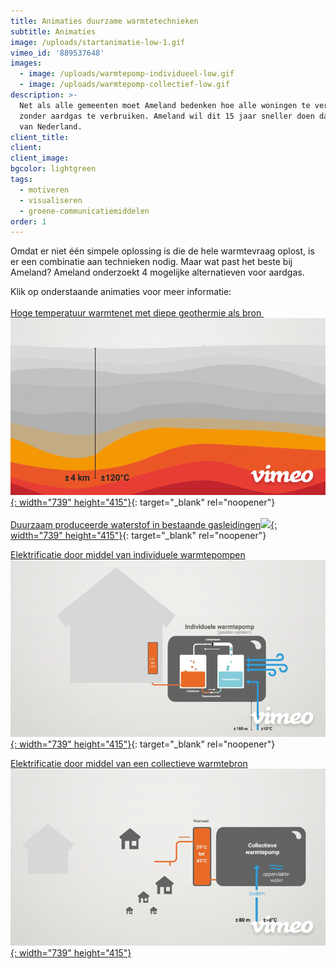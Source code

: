 ```yaml
---
title: Animaties duurzame warmtetechnieken
subtitle: Animaties
image: /uploads/startanimatie-low-1.gif
vimeo_id: '889537648'
images:
  - image: /uploads/warmtepomp-individueel-low.gif
  - image: /uploads/warmtepomp-collectief-low.gif
description: >-
  Net als alle gemeenten moet Ameland bedenken hoe alle woningen te verwarmen
  zonder aardgas te verbruiken. Ameland wil dit 15 jaar sneller doen dan de rest
  van Nederland.
client_title:
client:
client_image:
bgcolor: lightgreen
tags:
  - motiveren
  - visualiseren
  - groene-communicatiemiddelen
order: 1
---
```

Omdat er niet één simpele oplossing is die de hele warmtevraag oplost, is er een combinatie aan technieken nodig. Maar wat past het beste bij Ameland? Ameland onderzoekt 4 mogelijke alternatieven voor aardgas.

Klik op onderstaande animaties voor meer informatie:<br><br>[Hoge temperatuur warmtenet met diepe geothermie als bron&nbsp;![](/uploads/geothermie-high.gif){: width="739" height="415"}](https://vimeo.com/manage/videos/889537243){: target="_blank" rel="noopener"}<br><br>[Duurzaam produceerde waterstof in bestaande gasleidingen![](/uploads/waterstof-high.gif){: width="739" height="415"}](https://vimeo.com/manage/videos/889539017){: target="_blank" rel="noopener"}



[Elektrificatie door middel van individuele warmtepompen![](/uploads/warmtepomp-individueel-high.gif){: width="739" height="415"}](https://vimeo.com/889538544?share=copy){: target="_blank" rel="noopener"}

[Elektrificatie door middel van een collectieve warmtebron<br>![](/uploads/warmtepomp-collectief-high.gif){: width="739" height="415"}](https://vimeo.com/889538119?share=copy)